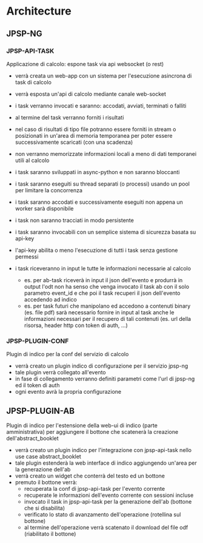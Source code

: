 # Architecture


## JPSP-NG

### JPSP-API-TASK

Applicazione di calcolo: espone task via api websocket (o rest)

- verrà creata un web-app con un sistema per l'esecuzione asincrona di task di calcolo
- verrà esposta un'api di calcolo mediante canale web-socket
- i task verranno invocati e saranno: accodati, avviati, terminati o falliti
- al termine del task verranno forniti i risultati
- nel caso di risultati di tipo file potranno essere forniti in stream o posizionati in
  un'area di memoria temporanea per poter essere successivamente scaricati (con una scadenza)
- non verranno memorizzate informazioni locali a meno di dati temporanei utili al calcolo
- i task saranno sviluppati in async-python e non saranno bloccanti
- i task saranno eseguiti su thread separati (o processi) usando un pool per limitare la concorrenza
- i task saranno accodati e successivamente eseguiti non appena un worker sarà disponibile
- i task non saranno tracciati in modo persistente
- i task saranno invocabili con un semplice sistema di sicurezza basata su api-key
- l'api-key abilita o meno l'esecuzione di tutti i task senza gestione permessi
- i task riceveranno in input le tutte le informazioni necessarie al calcolo

  - es. per ab-task riceverà in input il json dell'evento e produrrà in output l'odt
        non ha senso che venga invocato il task ab con il solo parametro event_id 
        e che poi il task recuperi il json dell'evento accedendo ad indico
  - es. per task futuri che manipolano ed accedono a contenuti binary (es. file pdf)
        sarà necessario fornire in input al task anche le informazioni necessari per il 
        recupero di tali contenuti (es. url della risorsa, header http con token di auth, ...)    


### JPSP-PLUGIN-CONF

Plugin di indico per la conf del servizio di calcolo

 - verrà creato un plugin indico di configurazione per il servizio jpsp-ng
 - tale plugin verrà collegato all'evento
 - in fase di collegamento verranno definiti parametri come l'url di jpsp-ng ed il token di auth
 - ogni evento avrà la propria configurazione


## JPSP-PLUGIN-AB

Plugin di indico per l'estensione della web-ui di indico (parte amministrativa) 
per aggiungere il bottone che scatenerà la creazione dell'abstract_booklet

 - verrà creato un plugin indico per l'integrazione con jpsp-api-task nello use case abstract_booklet
 - tale plugin estenderà la web interface di indico aggiungendo un'area per la generazione dell'ab
 - verrà creato un widget che conterrà del testo ed un bottone 
 - premuto il bottone verrà:
   - recuperata la conf di jpsp-api-task per l'evento corrente
   - recuperate le informazioni dell'evento corrente con sessioni incluse
   - invocato il task in jpsp-api-task per la generazione dell'ab (bottone che si disabilita)
   - verificato lo stato di avanzamento dell'operazione (rotellina sul bottone)
   - al termine dell'operazione verrà scatenato il download del file odf (riabilitato il bottone)

